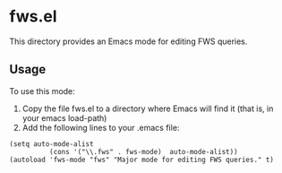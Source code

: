 fws.el
=======

This directory provides an Emacs mode for editing
FWS queries.

## Usage

To use this mode:

1. Copy the file fws.el to a directory where Emacs will find it (that is, in your emacs load-path)
2. Add the following lines to your .emacs file:

```
(setq auto-mode-alist
	      (cons '("\\.fws" . fws-mode)  auto-mode-alist))
(autoload 'fws-mode "fws" "Major mode for editing FWS queries." t)
```
